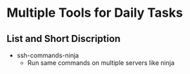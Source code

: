 # Multiple Tools for Daily Tasks

## List and Short Discription

- ssh-commands-ninja
    * Run same commands on multiple servers like ninja